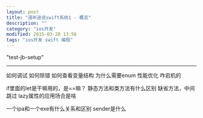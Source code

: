 ```yaml
---
layout: post
title: "道听途说swift系统1 - 概览"
description: ""
category: "ios开发"
modified: 2015-03-28 13:56
tags: "ios开发 swift 编程"
---
```

"test-jb-setup"

---
如何调试
如何除错
如何查看变量结构
为什么需要enum
性能优化
咋宕机的


if里面的let是干嘛用的，是==嘛？
静态方法和类方法有什么区别
缺省方法，中间跳过
lazy属性的应用场合是啥

一个ipa和一个exe有什么关系和区别
sender是什么
